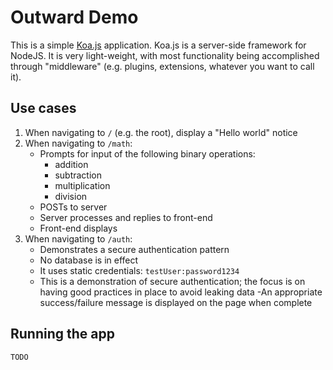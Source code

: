 # Outward Demo

This is a simple [Koa.js](https://koajs.com) application. Koa.js is a server-side framework
for NodeJS. It is very light-weight, with most functionality being accomplished
through "middleware" (e.g. plugins, extensions, whatever you want to call it).

## Use cases

 1. When navigating to `/` (e.g. the root), display a "Hello world" notice
 2. When navigating to `/math`:
    - Prompts for input of the following binary operations:
        - addition
        - subtraction
        - multiplication
        - division
    - POSTs to server
    - Server processes and replies to front-end
    - Front-end displays
 3. When navigating to `/auth`:
    - Demonstrates a secure authentication pattern
    - No database is in effect
    - It uses static credentials: `testUser:password1234`
    - This is a demonstration of secure authentication; the focus is on having good 
        practices in place to avoid leaking data
    -An appropriate success/failure message is displayed on the page when complete
    
## Running the app



```
TODO
```